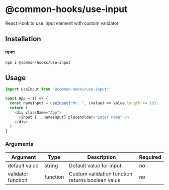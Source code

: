 # @common-hooks/use-input

React Hook to use input element with custom validator

## Installation

#### npm

`npm i @common-hooks/use-input`

## Usage

```js
import useInput from "@common-hooks/use-input";

const App = () => {
  const nameInput = useInput("Mr. ", (value) => value.length <= 10);
  return (
    <div className="App">
      <input {...nameInput} placeholder="Enter name" />
    </div>
  )
}
```

### Arguments

| Argument           | Type     | Description                                       | Required |
| ------------------ | -------- | ------------------------------------------------- | -------- |
| default value      | string   | Default value for input                           | no       |
| validator function | function | Custom validation function returns boolean value  | no       |
